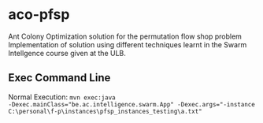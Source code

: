 # aco-pfsp
Ant Colony Optimization solution for the permutation flow shop problem
Implementation of solution using different techniques learnt in the Swarm Intellgence course given at the ULB.


## Exec Command Line
Normal Execution:
<code>mvn exec:java -Dexec.mainClass="be.ac.intelligence.swarm.App" -Dexec.args="-instance C:\personal\f-p\instances\pfsp_instances_testing\a.txt"</code>
